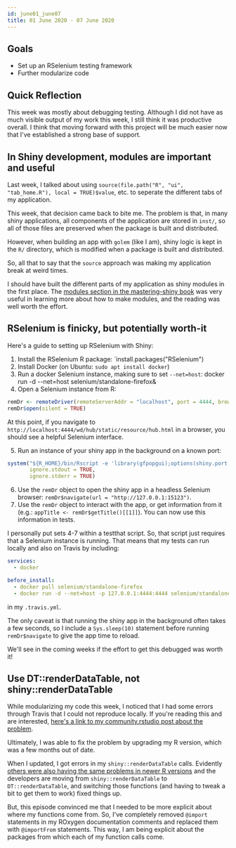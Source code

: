 ```yaml
---
id: june01_june07
title: 01 June 2020 - 07 June 2020
---
```


## Goals

* Set up an RSelenium testing framework
* Further modularize code

## Quick Reflection

This week was mostly about debugging testing. Although I did not have as much visible output of my work this week, I still think it was productive overall. I think that moving forward with this project will be much easier now that I've established a strong base of support.

## In Shiny development, modules are important and useful

Last week, I talked about using `source(file.path("R", "ui", "tab_home.R"), local = TRUE)$value`, etc. to seperate the different tabs of my application.

This week, that decision came back to bite me. The problem is that, in many shiny applications, all components of the application are stored in `inst/`, so all of those files are preserved when the package is built and distributed.

However, when building an app with `golem` (like I am), shiny logic is kept in the `R/` directory, which is modified when a package is built and distributed. 

So, all that to say that the `source` approach was making my application break at weird times.

I should have built the different parts of my application as shiny modules in the first place. The [modules section in the mastering-shiny book](https://mastering-shiny.org/scaling-modules.html) was very useful in learning more about how to make modules, and the reading was well worth the effort.

## RSelenium is finicky, but potentially worth-it

Here's a guide to setting up RSelenium with Shiny:

1. Install the RSelenium R package: `install.packages("RSelenium")
2. Install Docker (on Ubuntu: `sudo apt install docker`)
3. Run a docker Selenium instance, making sure to set `--net=host`: docker run -d --net=host selenium/standalone-firefox&
4. Open a Selenium instance from R:

```r
remDr <- remoteDriver(remoteServerAddr = "localhost", port = 4444, browser = "firefox") 
remDr$open(silent = TRUE)
```

At this point, if you navigate to `http://localhost:4444/wd/hub/static/resource/hub.html` in a browser, you should see a helpful Selenium interface.

5. Run an instance of your shiny app in the background on a known port:

```r
system("${R_HOME}/bin/Rscript -e 'library(gfpopgui);options(shiny.port = 15123);run_app()' &", 
       ignore.stdout = TRUE,
       ignore.stderr = TRUE)
```

6. Use the `remDr` object to open the shiny app in a headless Selenium browser: `remDr$navigate(url = "http://127.0.0.1:15123")`.
7. Use the `remDr` object to interact with the app, or get information from it (e.g.: `appTitle <- remDr$getTitle()[[1]]`). You can now use this information in tests.

I personally put sets 4-7 within a testthat script. So, that script just requires that a Selenium instance is running. That means that my tests can run locally and also on Travis by including:

```yaml
services:
  - docker

before_install:
  - docker pull selenium/standalone-firefox
  - docker run -d --net=host -p 127.0.0.1:4444:4444 selenium/standalone-firefox
```

in my `.travis.yml`.

The only caveat is that running the shiny app in the background often takes a few seconds, so I include a `Sys.sleep(10)` statement before running `remDr$navigate` to give the app time to reload.

We'll see in the coming weeks if the effort to get this debugged was worth it!

## Use DT::renderDataTable, not shiny::renderDataTable

While modularizing my code this week, I noticed that I had some errors through Travis that I could not reproduce locally. If you're reading this and are interested, [here's a link to my community.rstudio post about the problem](https://community.rstudio.com/t/x-must-be-a-vector-travis-but-not-local/68717).

Ultimately, I was able to fix the problem by upgrading my R version, which was a few months out of date.

When I updated, I got errors in my `shiny::renderDataTable` calls. Evidently [others were also having the same problems in newer R versions](https://community.rstudio.com/t/shiny-1-3-2-renderdatatable-cant-work-now/41935/2) and the developers are moving from `shiny::renderDataTable` to `DT::renderDataTable`, and switching those functions (and having to tweak a bit to get them to work) fixed things up.

But, this episode convinced me that I needed to be more explicit about where my functions come from. So, I've completely removed `@import` statements in my ROxygen documentation comments and replaced them with `@importFrom` statements. This way, I am being explicit about the packages from which each of my function calls come.
